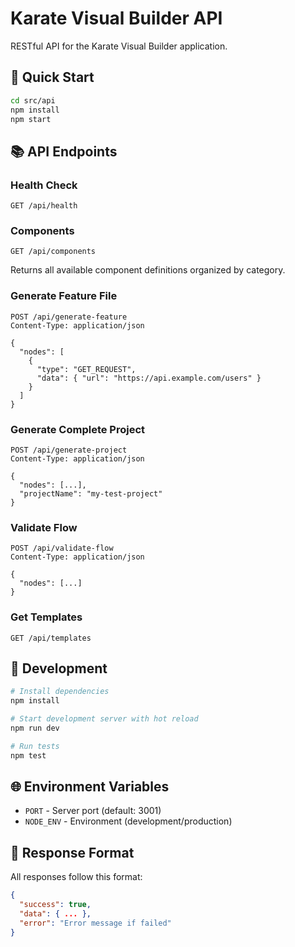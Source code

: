 # Karate Visual Builder API

RESTful API for the Karate Visual Builder application.

## 🚀 Quick Start

```bash
cd src/api
npm install
npm start
```

## 📚 API Endpoints

### Health Check
```
GET /api/health
```

### Components
```
GET /api/components
```
Returns all available component definitions organized by category.

### Generate Feature File
```
POST /api/generate-feature
Content-Type: application/json

{
  "nodes": [
    {
      "type": "GET_REQUEST",
      "data": { "url": "https://api.example.com/users" }
    }
  ]
}
```

### Generate Complete Project
```
POST /api/generate-project
Content-Type: application/json

{
  "nodes": [...],
  "projectName": "my-test-project"
}
```

### Validate Flow
```
POST /api/validate-flow
Content-Type: application/json

{
  "nodes": [...]
}
```

### Get Templates
```
GET /api/templates
```

## 🔧 Development

```bash
# Install dependencies
npm install

# Start development server with hot reload
npm run dev

# Run tests
npm test
```

## 🌐 Environment Variables

- `PORT` - Server port (default: 3001)
- `NODE_ENV` - Environment (development/production)

## 📝 Response Format

All responses follow this format:

```json
{
  "success": true,
  "data": { ... },
  "error": "Error message if failed"
}
```
